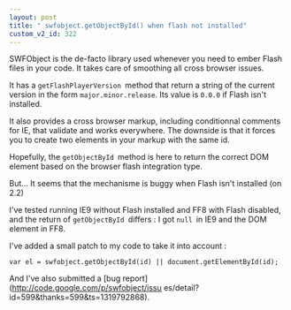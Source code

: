 ```yaml
---
layout: post
title: " swfobject.getObjectById() when flash not installed"
custom_v2_id: 322
---
```


SWFObject is the de-facto library used whenever you need to ember Flash files
in your code. It takes care of smoothing all cross browser issues.

It has a `getFlashPlayerVersion `method that return a string of the current
version in the form `major.minor.release`. Its value is `0.0.0` if Flash isn't
installed.

It also provides a cross browser markup, including conditionnal comments for
IE, that validate and works everywhere. The downside is that it forces you to
create two elements in your markup with the same id.

Hopefully, the `getObjectById `method is here to return the correct DOM
element based on the browser flash integration type.

But... It seems that the mechanisme is buggy when Flash isn't installed (on
2.2)

I've tested running IE9 without Flash installed and FF8 with Flash disabled,
and the return of `getObjectById `differs : I got `null `in IE9 and the DOM
element in FF8.

I've added a small patch to my code to take it into account :

    
    var el = swfobject.getObjectById(id) || document.getElementById(id);

And I've also submitted a [bug report](http://code.google.com/p/swfobject/issu
es/detail?id=599&thanks=599&ts=1319792868).

